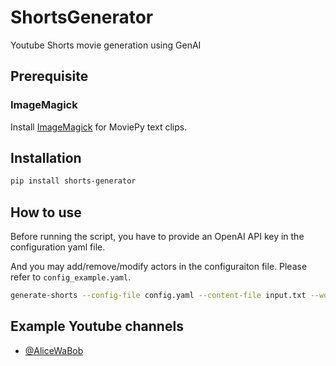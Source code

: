 # ShortsGenerator

Youtube Shorts movie generation using GenAI


## Prerequisite

### ImageMagick

Install [ImageMagick](https://www.imagemagick.org/script/download.php) for MoviePy text clips.


## Installation

```bash
pip install shorts-generator
```

## How to use

Before running the script, you have to provide an OpenAI API key in the configuration yaml file.

And you may add/remove/modify actors in the configuraiton file. Please refer to `config_example.yaml`.

```bash
generate-shorts --config-file config.yaml --content-file input.txt --workspace-dir ./output/ --num-images 4 --zoom-image
```

## Example Youtube channels

- [@AliceWaBob](https://www.youtube.com/@AliceWaBob)
